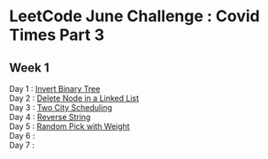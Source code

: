 # LeetCode June Challenge : Covid Times Part 3

## Week 1
Day 1 : [Invert Binary Tree](https://leetcode.com/explore/challenge/card/june-leetcoding-challenge/539/week-1-june-1st-june-7th/3347/) <br>
Day 2 : [Delete Node in a Linked List](https://leetcode.com/explore/challenge/card/june-leetcoding-challenge/539/week-1-june-1st-june-7th/3348/)<br>
Day 3 : [Two City Scheduling](https://leetcode.com/explore/challenge/card/june-leetcoding-challenge/539/week-1-june-1st-june-7th/3349/)<br>
Day 4 : [Reverse String](https://leetcode.com/explore/challenge/card/june-leetcoding-challenge/539/week-1-june-1st-june-7th/3350/)<br>
Day 5 : [Random Pick with Weight](https://leetcode.com/explore/challenge/card/june-leetcoding-challenge/539/week-1-june-1st-june-7th/3351/)<br>
Day 6 : []()<br>
Day 7 : []()<br>